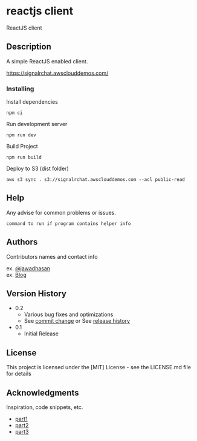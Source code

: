 

# reactjs client

ReactJS client

## Description

A simple ReactJS enabled client.

https://signalrchat.awsclouddemos.com/

### Installing

Install dependencies
```
npm ci
```

Run development server
```
npm run dev
```

Build Project

```
npm run build
```

Deploy to S3 (dist folder)

```
aws s3 sync . s3://signalrchat.awsclouddemos.com --acl public-read
```




## Help

Any advise for common problems or issues.
```
command to run if program contains helper info
```

## Authors

Contributors names and contact info

ex. [@jawadhasan](https://twitter.com/jawadhasan)  
ex. [Blog](https://hexquote.com/aboutme/)

## Version History

* 0.2
    * Various bug fixes and optimizations
    * See [commit change]() or See [release history]()
* 0.1
    * Initial Release

## License

This project is licensed under the [MIT] License - see the LICENSE.md file for details

## Acknowledgments

Inspiration, code snippets, etc.
* [part1](https://hexquote.com/building-and-deploying-a-signalr-chat-application-part-1/)
* [part2](https://hexquote.com/building-and-deploying-a-signalr-chat-application-part-2/)
* [part3](https://hexquote.com/building-and-deploying-a-signalr-chat-application-part-3/)